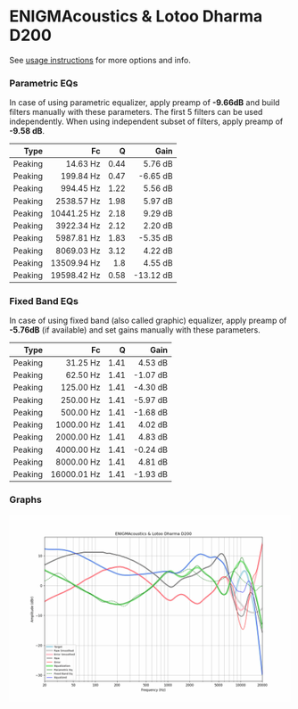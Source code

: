 # ENIGMAcoustics & Lotoo Dharma D200
See [usage instructions](https://github.com/jaakkopasanen/AutoEq#usage) for more options and info.

### Parametric EQs
In case of using parametric equalizer, apply preamp of **-9.66dB** and build filters manually
with these parameters. The first 5 filters can be used independently.
When using independent subset of filters, apply preamp of **-9.58 dB**.

| Type    | Fc          |    Q | Gain      |
|--------:|------------:|-----:|----------:|
| Peaking | 14.63 Hz    | 0.44 | 5.76 dB   |
| Peaking | 199.84 Hz   | 0.47 | -6.65 dB  |
| Peaking | 994.45 Hz   | 1.22 | 5.56 dB   |
| Peaking | 2538.57 Hz  | 1.98 | 5.97 dB   |
| Peaking | 10441.25 Hz | 2.18 | 9.29 dB   |
| Peaking | 3922.34 Hz  | 2.12 | 2.20 dB   |
| Peaking | 5987.81 Hz  | 1.83 | -5.35 dB  |
| Peaking | 8069.03 Hz  | 3.12 | 4.22 dB   |
| Peaking | 13509.94 Hz | 1.8  | 4.55 dB   |
| Peaking | 19598.42 Hz | 0.58 | -13.12 dB |

### Fixed Band EQs
In case of using fixed band (also called graphic) equalizer, apply preamp of **-5.76dB**
(if available) and set gains manually with these parameters.

| Type    | Fc          |    Q | Gain     |
|--------:|------------:|-----:|---------:|
| Peaking | 31.25 Hz    | 1.41 | 4.53 dB  |
| Peaking | 62.50 Hz    | 1.41 | -1.07 dB |
| Peaking | 125.00 Hz   | 1.41 | -4.30 dB |
| Peaking | 250.00 Hz   | 1.41 | -5.97 dB |
| Peaking | 500.00 Hz   | 1.41 | -1.68 dB |
| Peaking | 1000.00 Hz  | 1.41 | 4.02 dB  |
| Peaking | 2000.00 Hz  | 1.41 | 4.83 dB  |
| Peaking | 4000.00 Hz  | 1.41 | -0.24 dB |
| Peaking | 8000.00 Hz  | 1.41 | 4.81 dB  |
| Peaking | 16000.01 Hz | 1.41 | -1.93 dB |

### Graphs
![](./ENIGMAcoustics%20&%20Lotoo%20Dharma%20D200.png)